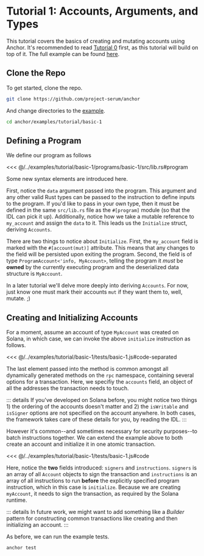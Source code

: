 # Tutorial 1: Accounts, Arguments, and Types

This tutorial covers the basics of creating and mutating accounts using Anchor.
It's recommended to read [Tutorial 0](./tutorial-0.md) first, as this tutorial will
build on top of it. The full example can be found [here](https://github.com/project-serum/anchor/tree/master/examples/basic-1).

## Clone the Repo

To get started, clone the repo.

```bash
git clone https://github.com/project-serum/anchor
```

And change directories to the [example](https://github.com/project-serum/anchor/tree/master/examples/tutorial/basic-1).

```bash
cd anchor/examples/tutorial/basic-1
```

## Defining a Program

We define our program as follows

<<< @/../examples/tutorial/basic-1/programs/basic-1/src/lib.rs#program

Some new syntax elements are introduced here.

First, notice the `data` argument passed into the program. This argument and any other valid
Rust types can be passed to the instruction to define inputs to the program. If you'd like to
pass in your own type, then it must be defined in the same `src/lib.rs` file as the
`#[program]` module (so that the IDL can pick it up). Additionally,
notice how we take a mutable reference to `my_account` and assign the `data` to it. This leads us
the `Initialize` struct, deriving `Accounts`.

There are two things to notice about `Initialize`. First, the
`my_account` field is marked with the `#[account(mut)]` attribute. This means that any
changes to the field will be persisted upon exiting the program. Second, the field is of
type `ProgramAccount<'info, MyAccount>`, telling the program it *must* be **owned**
by the currently executing program and the deserialized data structure is `MyAccount`.

In a later tutorial we'll delve more deeply into deriving `Accounts`. For now, just know
one must mark their accounts `mut` if they want them to, well, mutate. ;)

## Creating and Initializing Accounts

For a moment, assume an account of type `MyAccount` was created on Solana, in which case,
we can invoke the above `initialize` instruction as follows.

<<< @/../examples/tutorial/basic-1/tests/basic-1.js#code-separated

The last element passed into the method is common amongst all dynamically generated
methods on the `rpc` namespace, containing several options for a transaction. Here,
we specifiy the `accounts` field, an object of all the addresses the transaction
needs to touch.

::: details
If you've developed on Solana before, you might notice two things 1) the ordering of the accounts doesn't
matter and 2) the `isWritable` and `isSigner`
options are not specified on the account anywhere. In both cases, the framework takes care
of these details for you, by reading the IDL.
:::

However it's common--and sometimes necessary for security purposes--to batch
instructions together. We can extend the example above to both create an account
and initialize it in one atomic transaction.

<<< @/../examples/tutorial/basic-1/tests/basic-1.js#code

Here, notice the **two** fields introduced: `signers` and `instructions`. `signers`
is an array of all `Account` objects to sign the transaction and `instructions` is an
array of all instructions to run **before** the explicitly specified program instruction,
which in this case is `initialize`. Because we are creating `myAccount`, it needs to
sign the transaction, as required by the Solana runtime.

::: details
In future work, we might want to add something like a *Builder* pattern for constructing
common transactions like creating and then initializing an account.
:::

As before, we can run the example tests.

```
anchor test
```
